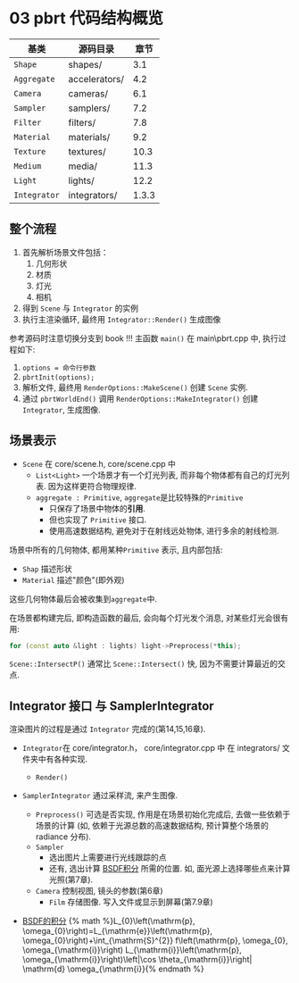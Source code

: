 # 03 pbrt 代码结构概览

| 基类         | 源码目录      | 章节  |
| ------------ | ------------- | ----- |
| `Shape`      | shapes/       | 3.1   |
| `Aggregate`  | accelerators/ | 4.2   |
| `Camera`     | cameras/      | 6.1   |
| `Sampler`    | samplers/     | 7.2   |
| `Filter`     | filters/      | 7.8   |
| `Material`   | materials/    | 9.2   |
| `Texture`    | textures/     | 10.3  |
| `Medium`     | media/        | 11.3  |
| `Light`      | lights/       | 12.2  |
| `Integrator` | integrators/  | 1.3.3 |

## 整个流程

1. 首先解析场景文件包括：
   1. 几何形状
   2. 材质
   3. 灯光
   4. 相机
2. 得到 `Scene` 与 `Integrator` 的实例
3. 执行主渲染循环, 最终用 `Integrator::Render()` 生成图像

参考源码时注意切换分支到 book !!!
主函数 `main()` 在 main\pbrt.cpp 中, 执行过程如下:

1. `options = 命令行参数`
2. `pbrtInit(options);`
3. 解析文件, 最终用 `RenderOptions::MakeScene()` 创建 `Scene` 实例.
4. 通过 `pbrtWorldEnd()` 调用 `RenderOptions::MakeIntegrator()` 创建 `Integrator`, 生成图像.

## 场景表示

- `Scene` 在 core/scene.h, core/scene.cpp 中
  - `List<Light>` 一个场景才有一个灯光列表, 而非每个物体都有自己的灯光列表.
    因为这样更符合物理规律.
  - `aggregate : Primitive`, `aggregate`是比较特殊的`Primitive`
    - 只保存了场景中物体的**引用**.
    - 但也实现了 `Primitive` 接口.
    - 使用高速数据结构, 避免对于在射线远处物体, 进行多余的射线检测.

场景中所有的几何物体, 都用某种`Primitive` 表示, 且内部包括:

- `Shap` 描述形状
- `Material` 描述"颜色"(即外观)

这些几何物体最后会被收集到`aggregate`中.

在场景都构建完后, 即构造函数的最后, 会向每个灯光发个消息, 对某些灯光会很有用:

```cpp
for (const auto &light : lights) light->Preprocess(*this);
```

`Scene::IntersectP()` 通常比 `Scene::Intersect()` 快, 因为不需要计算最近的交点.

## Integrator 接口 与 SamplerIntegrator

渲染图片的过程是通过 `Integrator` 完成的(第14,15,16章).

- `Integrator`在 core/integrator.h， core/integrator.cpp 中
  在 integrators/ 文件夹中有各种实现.
  - `Render()`

- `SamplerIntegrator` 通过采样流, 来产生图像.
  - `Preprocess()` 可选是否实现, 作用是在场景初始化完成后, 去做一些依赖于场景的计算
    (如, 依赖于光源总数的高速数据结构, 预计算整个场景的 radiance 分布).
  - `Sampler`
    - 选出图片上需要进行光线跟踪的点
    - 还有, 选出计算 <dev id="reref_1">[BSDF积分](#ref_1)</dev> 所需的位置. 如, 面光源上选择哪些点来计算光照(第7章).
  - `Camera` 控制视图, 镜头的参数(第6章)
    - `Film` 存储图像. 写入文件或显示到屏幕(第7.9章)

- <dev id="ref_1">[BSDF的积分](#reref_1)</dev>
{% math %}L_{0}\left(\mathrm{p}, \omega_{0}\right)=L_{\mathrm{e}}\left(\mathrm{p}, \omega_{0}\right)+\int_{\mathrm{S}^{2}} f\left(\mathrm{p}, \omega_{0}, \omega_{\mathrm{i}}\right) L_{\mathrm{i}}\left(\mathrm{p}, \omega_{\mathrm{i}}\right)\left|\cos \theta_{\mathrm{i}}\right| \mathrm{d} \omega_{\mathrm{i}}{% endmath %}
